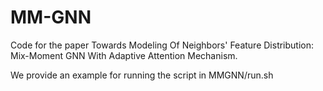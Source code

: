 # MM-GNN
Code for the paper Towards Modeling Of Neighbors' Feature Distribution:  Mix-Moment GNN With Adaptive Attention Mechanism.

We provide an example for running the script in MMGNN/run.sh

